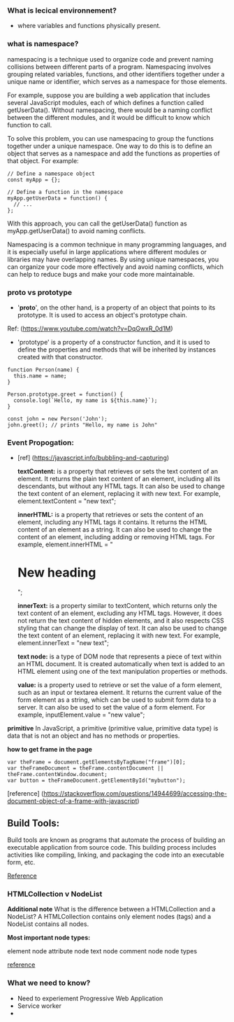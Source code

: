 ### What is lecical environnement?

- where variables and functions physically present.

### what is namespace?

namespacing is a technique used to organize code and prevent naming collisions between different parts of a program. Namespacing involves grouping related variables, functions, and other identifiers together under a unique name or identifier, which serves as a namespace for those elements.

For example, suppose you are building a web application that includes several JavaScript modules, each of which defines a function called getUserData(). Without namespacing, there would be a naming conflict between the different modules, and it would be difficult to know which function to call.

To solve this problem, you can use namespacing to group the functions together under a unique namespace. One way to do this is to define an object that serves as a namespace and add the functions as properties of that object. For example:

```
// Define a namespace object
const myApp = {};

// Define a function in the namespace
myApp.getUserData = function() {
  // ...
};

```

With this approach, you can call the getUserData() function as myApp.getUserData() to avoid naming conflicts.

Namespacing is a common technique in many programming languages, and it is especially useful in large applications where different modules or libraries may have overlapping names. By using unique namespaces, you can organize your code more effectively and avoid naming conflicts, which can help to reduce bugs and make your code more maintainable.

### **proto** vs prototype

- '**proto**', on the other hand, is a property of an object that points to its prototype.
  It is used to access an object's prototype chain.

Ref: (https://www.youtube.com/watch?v=DqGwxR_0d1M)

- 'prototype' is a property of a constructor function, and it is used to define the properties and methods that will be inherited by instances created with that constructor.

```[label](https://www.google.com/maps/place/Penser/%4011.3280257%2C77.7374096%2C3a%2C75y%2C61.81h%2C90t/data%3D%213m7%211e1%213m5%211sRhB_7zYNM7c_hOT6qKSCxg%212e0%216shttps%3A//streetviewpixels-pa.googleapis.com/v1/thumbnail%3Fpanoid%3DRhB_7zYNM7c_hOT6qKSCxg%26cb_client%3Dsearch.gws-prod.gps%26w%3D86%26h%3D86%26yaw%3D61.81389%26pitch%3D0%26thumbfov%3D100%217i13312%218i6656%214m7%213m6%211s0x3ba96fa20f222dd1%3A0xf871ca48da4e90a7%218m2%213d11.3280682%214d77.7374488%2110e5%2116s/g/11mqwmgly3)
function Person(name) {
  this.name = name;
}

Person.prototype.greet = function() {
  console.log(`Hello, my name is ${this.name}`);
}

const john = new Person('John');
john.greet(); // prints "Hello, my name is John"

```

### Event Propogation:

- [ref] (https://javascript.info/bubbling-and-capturing)

  **textContent:** is a property that retrieves or sets the text content of an element. It returns the plain text content of an element, including all its descendants, but without any HTML tags. It can also be used to change the text content of an element, replacing it with new text. For example, element.textContent = "new text";

  **innerHTML:** is a property that retrieves or sets the content of an element, including any HTML tags it contains. It returns the HTML content of an element as a string. It can also be used to change the content of an element, including adding or removing HTML tags. For example, element.innerHTML = "<h1>New heading</h1>";

  **innerText:** is a property similar to textContent, which returns only the text content of an element, excluding any HTML tags. However, it does not return the text content of hidden elements, and it also respects CSS styling that can change the display of text. It can also be used to change the text content of an element, replacing it with new text. For example, element.innerText = "new text";

  **text node:** is a type of DOM node that represents a piece of text within an HTML document. It is created automatically when text is added to an HTML element using one of the text manipulation properties or methods.

  **value:** is a property used to retrieve or set the value of a form element, such as an input or textarea element. It returns the current value of the form element as a string, which can be used to submit form data to a server. It can also be used to set the value of a form element. For example, inputElement.value = "new value";

**primitive**
In JavaScript, a primitive (primitive value, primitive data type) is data that is not an object and has no methods or properties.

**how to get frame in the page**

```
var theFrame = document.getElementsByTagName("frame")[0];
var theFrameDocument = theFrame.contentDocument || theFrame.contentWindow.document;
var button = theFrameDocument.getElementById("mybutton");

```

[reference] (https://stackoverflow.com/questions/14944699/accessing-the-document-object-of-a-frame-with-javascript)

## Build Tools:

Build tools are known as programs that automate the process of building an executable application from source code. This building process includes activities like compiling, linking, and packaging the code into an executable form, etc.

[Reference](https://themeselection.com/javascript-build-tools/)

### HTMLCollection v NodeList

**Additional note**
What is the difference between a HTMLCollection and a NodeList?
A HTMLCollection contains only element nodes (tags) and a NodeList contains all nodes.

**Most important node types:**

element node
attribute node
text node
comment node
node types

[reference](https://stackoverflow.com/questions/15763358/difference-between-htmlcollection-nodelists-and-arrays-of-objects)

### What we need to know?

- Need to experiement Progressive Web Application
- Service worker
-
